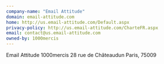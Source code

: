 ```yaml
---
company-name: "Email Attitude"
domain: email-attitude.com
home: http://us.email-attitude.com/Default.aspx
privacy-policy: http://us.email-attitude.com/CharteFR.aspx
email: contact@us.email-attitude.com
owned-by: 1000mercis
---
```



Email Attitude 1000mercis 28 rue de Châteaudun Paris, 75009

